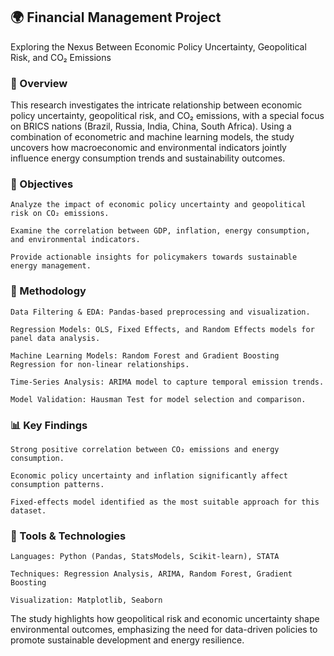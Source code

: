 ## 🌍 Financial Management Project

Exploring the Nexus Between Economic Policy Uncertainty, Geopolitical Risk, and CO₂ Emissions

### 📘 Overview

This research investigates the intricate relationship between economic policy uncertainty, geopolitical risk, and CO₂ emissions, with a special focus on BRICS nations (Brazil, Russia, India, China, South Africa). Using a combination of econometric and machine learning models, the study uncovers how macroeconomic and environmental indicators jointly influence energy consumption trends and sustainability outcomes.

### 🎯 Objectives
```
Analyze the impact of economic policy uncertainty and geopolitical risk on CO₂ emissions.

Examine the correlation between GDP, inflation, energy consumption, and environmental indicators.

Provide actionable insights for policymakers towards sustainable energy management.
```

### 🧩 Methodology
```
Data Filtering & EDA: Pandas-based preprocessing and visualization.

Regression Models: OLS, Fixed Effects, and Random Effects models for panel data analysis.

Machine Learning Models: Random Forest and Gradient Boosting Regression for non-linear relationships.

Time-Series Analysis: ARIMA model to capture temporal emission trends.

Model Validation: Hausman Test for model selection and comparison.
```

### 📊 Key Findings
```
Strong positive correlation between CO₂ emissions and energy consumption.

Economic policy uncertainty and inflation significantly affect consumption patterns.

Fixed-effects model identified as the most suitable approach for this dataset.
```

### 🧠 Tools & Technologies
```
Languages: Python (Pandas, StatsModels, Scikit-learn), STATA

Techniques: Regression Analysis, ARIMA, Random Forest, Gradient Boosting

Visualization: Matplotlib, Seaborn
```



The study highlights how geopolitical risk and economic uncertainty shape environmental outcomes, emphasizing the need for data-driven policies to promote sustainable development and energy resilience.
